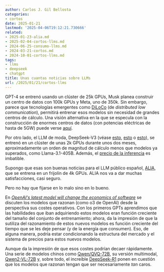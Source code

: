 ```yaml
---
author: Carlos J. Gil Bellosta
categories:
- cortos
date: 2025-01-21
lastmod: '2025-04-06T19:12:21.730666'
related:
- 2025-01-23-alia.md
- 2025-02-04-cortos-llms.md
- 2024-06-25-consumo-llms.md
- 2024-03-21-cortos.md
- 2024-10-01-cortos-llms.md
tags:
- llms
- deepseek
- chatgpt
title: Unas cuantas noticias sobre LLMs
url: /2025/01/21/cortos-llms
---
```


GPT-4 se entrenó usando un clúster de 25k GPUs, Musk planea construir un centro de datos con 100k GPUs y Meta, uno de 350k. Sin embargo, parece que tecnologías emergentes como
[DiLoCo](https://arxiv.org/abs/2311.08105) (de _distributed low communication_), permitirá entrenar esos modelos sin necesidad de grandes centros de cálculo. Una visión alternativa en la que se especula con la construcción de enormes centros de datos (con potencias eléctricas de hasta de 5GW) puede verse
[aquí](https://www.lesswrong.com/posts/NXTkEiaLA4JdS5vSZ/what-o3-becomes-by-2028).

Por otro lado, el LLM de moda, DeepSeek-V3 (véase
[esto](https://github.com/deepseek-ai/DeepSeek-V3/blob/main/DeepSeek_V3.pdf),
[esto](https://www.chinatalk.media/p/deepseeks-edge)
o [esto](https://thezvi.wordpress.com/2024/12/31/deekseek-v3-the-six-million-dollar-model/)),
se entrenó en un clúster de unas 2k GPUs durante unos dos meses, aproximadamente un orden de magnitud de cálculo menos que modelos ya superados, como Llama-3.1-405B. Además, el [precio de la inferencia](https://api-docs.deepseek.com/quick_start/pricing/) es imbatible.

Supongo que esas son buenas noticias para el LLM público español,
[ALIA](https://alia.gob.es/), que se entrena en un frijolín de 4k GPUs. ALIA nos va a dar muchas satisfacciones, casi seguro.

Pero no hay que fijarse en lo malo sino en lo bueno.

En [_OpenAI's latest model will change the economics of software_](https://www.economist.com/business/2025/01/20/openais-latest-model-will-change-the-economics-of-software) se discuten los modelos que razonan (como o3 de OpenAI) desde la perspectiva sus costes operativos. Con los primeros GPTs aprendimos que las habilidades que iban adquiriendo estos modelos eran función creciente del tamaño del conjunto de entrenamiento; ahora, da la impresión de que la sutiliza del razonamiento de estos nuevos modelos es función creciente del tiempo que se les deje pensar (y de la energía que consumen). Eso, de alguna manera, podría estar condicionando la estructura del mercado y el sistema de precios para estos nuevos modelos.

Aunque da la impresión de que esos costes podrían decaer rápidamente. Una serie de modelos chinos como
[Qwen/QVQ-72B](https://deepinfra.com/Qwen/QVQ-72B-Preview),
su versión multimodal,
[Qwen2-VL-72B](https://qwenlm.github.io/blog/qvq-72b-preview/)
y, sobre todo, el increíble
[DeepSeek-R1](https://api-docs.deepseek.com/news/news250120)
ponen en cuestión que los modelos que razonan tengan que ser necesariamente _tan_ caros.